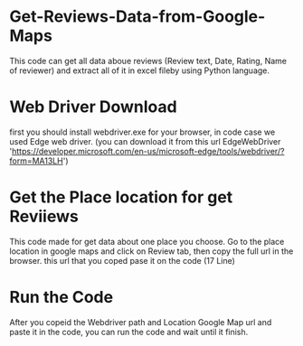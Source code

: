 # Get-Reviews-Data-from-Google-Maps
This code can get all data aboue reviews (Review text, Date, Rating, Name of reviewer) and extract all of it in excel fileby using Python language.

# Web Driver Download
first you should install webdriver.exe for your browser, in code case we used Edge web driver. (you can download it from this url EdgeWebDriver 'https://developer.microsoft.com/en-us/microsoft-edge/tools/webdriver/?form=MA13LH')

# Get the Place location for get Reviiews
This code made for get data about one place you choose.
Go to the place location in google maps and click on Review tab, then copy the full url in the browser.
this url that you coped pase it on the code (17 Line)

# Run the Code
After you copeid the Webdriver path and Location Google Map url and paste it in the code, you can run the code and wait until it finish.
